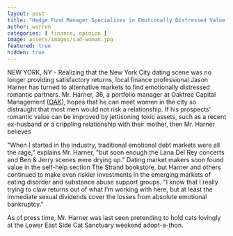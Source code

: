```yaml
---
layout: post
title: "Hedge Fund Manager Specializes in Emotionally Distressed Value Dating"
author: warren
categories: [ finance, opinion ]
image: assets/images/sad-woman.jpg
featured: true
hidden: true
---
```


NEW YORK, NY - Realizing that the New York City dating scene was no longer providing satisfactory returns, local finance professional Jason Harner has turned to alternative markets to find emotionally distressed romantic partners. Mr. Harner, 36, a portfolio manager at Oaktree Capital Management ([OAK](https://finance.yahoo.com/quote/OAK)), hopes that he can meet women in the city so distraught that most men would not risk a relationship. If his prospects' romantic value can be improved by jettisoning toxic assets, such as a recent ex-husband or a crippling relationship with their mother, then Mr. Harner believes

"When I started in the industry, traditional emotional debt markets were all the rage," explains Mr. Harner, "but soon enough the Lana Del Rey concerts and Ben & Jerry scenes were drying up." Dating market makers soon found value in the self-help section The Strand bookstore, but Harner and others continued to make even riskier investments in the emerging markets of eating disorder and substance abuse support groups. "I know that I really trying to claw returns out of what I'm working with here, but at least the immediate sexual dividends cover the losses from absolute emotional bankruptcy."

As of press time, Mr. Harner was last seen pretending to hold cats lovingly at the Lower East Side Cat Sanctuary weekend adopt-a-thon.
